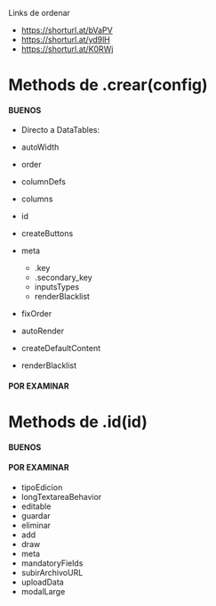 Links de ordenar

- https://shorturl.at/bVaPV
- https://shorturl.at/yd9lH
- https://shorturl.at/K0RWj

# Methods de .crear(config)

#### BUENOS

- Directo a DataTables:
- autoWidth
- order
- columnDefs
- columns

- id
- createButtons
- meta
  - .key
  - .secondary_key
  - inputsTypes
  - renderBlacklist
- fixOrder
- autoRender
- createDefaultContent
- renderBlacklist

#### POR EXAMINAR

# Methods de .id(id)

#### BUENOS

#### POR EXAMINAR

- tipoEdicion
- longTextareaBehavior
- editable
- guardar
- eliminar
- add
- draw
- meta
- mandatoryFields
- subirArchivoURL
- uploadData
- modalLarge
